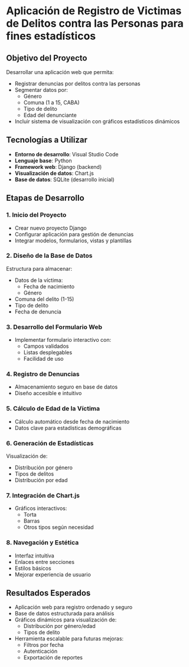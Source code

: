 # Aplicación de Registro de Victimas de Delitos contra las Personas para fines estadísticos

## Objetivo del Proyecto
Desarrollar una aplicación web que permita:
- Registrar denuncias por delitos contra las personas
- Segmentar datos por:
  - Género
  - Comuna (1 a 15, CABA)
  - Tipo de delito
  - Edad del denunciante
- Incluir sistema de visualización con gráficos estadísticos dinámicos

## Tecnologías a Utilizar
- **Entorno de desarrollo**: Visual Studio Code
- **Lenguaje base**: Python
- **Framework web**: Django (backend)
- **Visualización de datos**: Chart.js
- **Base de datos**: SQLite (desarrollo inicial)

## Etapas de Desarrollo

### 1. Inicio del Proyecto
- Crear nuevo proyecto Django
- Configurar aplicación para gestión de denuncias
- Integrar modelos, formularios, vistas y plantillas

### 2. Diseño de la Base de Datos
Estructura para almacenar:
- Datos de la víctima:
  - Fecha de nacimiento
  - Género
- Comuna del delito (1-15)
- Tipo de delito
- Fecha de denuncia

### 3. Desarrollo del Formulario Web
- Implementar formulario interactivo con:
  - Campos validados
  - Listas desplegables
  - Facilidad de uso

### 4. Registro de Denuncias
- Almacenamiento seguro en base de datos
- Diseño accesible e intuitivo

### 5. Cálculo de Edad de la Víctima
- Cálculo automático desde fecha de nacimiento
- Datos clave para estadísticas demográficas

### 6. Generación de Estadísticas
Visualización de:
- Distribución por género
- Tipos de delitos
- Distribución por edad

### 7. Integración de Chart.js
- Gráficos interactivos:
  - Torta
  - Barras
  - Otros tipos según necesidad

### 8. Navegación y Estética
- Interfaz intuitiva
- Enlaces entre secciones
- Estilos básicos
- Mejorar experiencia de usuario

## Resultados Esperados
- Aplicación web para registro ordenado y seguro
- Base de datos estructurada para análisis
- Gráficos dinámicos para visualización de:
  - Distribución por género/edad
  - Tipos de delito
- Herramienta escalable para futuras mejoras:
  - Filtros por fecha
  - Autenticación
  - Exportación de reportes

